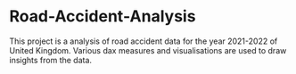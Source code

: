# Road-Accident-Analysis

This project is a analysis of road accident data for the year 2021-2022 of United Kingdom. Various dax measures and visualisations are used to draw insights from the data.
